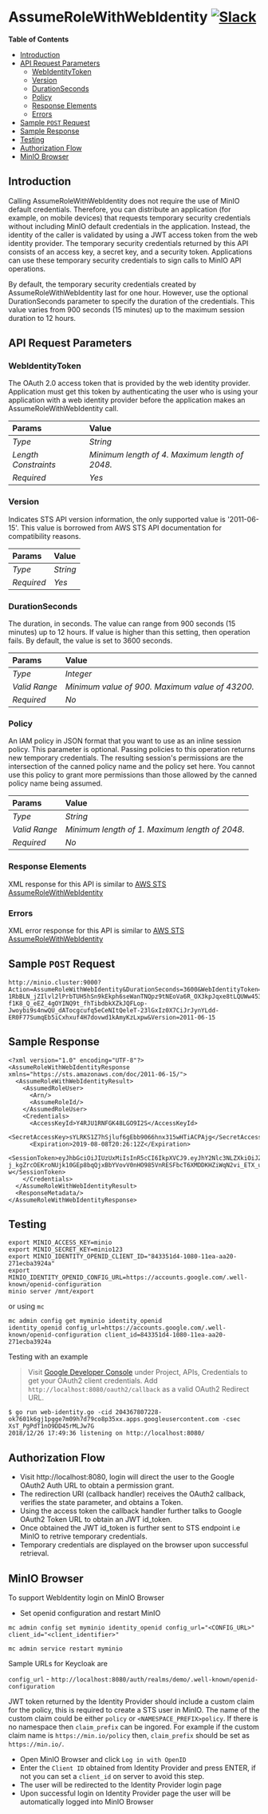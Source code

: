 # AssumeRoleWithWebIdentity [![Slack](https://slack.min.io/slack?type=svg)](https://slack.min.io)

**Table of Contents**

- [Introduction](#introduction)
- [API Request Parameters](#api-request-parameters)
    - [WebIdentityToken](#webidentitytoken)
    - [Version](#version)
    - [DurationSeconds](#durationseconds)
    - [Policy](#policy)
    - [Response Elements](#response-elements)
    - [Errors](#errors)
- [Sample `POST` Request](#sample-post-request)
- [Sample Response](#sample-response)
- [Testing](#testing)
- [Authorization Flow](#authorization-flow)
- [MinIO Browser](#minio-browser)

## Introduction

Calling AssumeRoleWithWebIdentity does not require the use of MinIO default credentials. Therefore, you can distribute an application (for example, on mobile devices) that requests temporary security credentials without including MinIO default credentials in the application. Instead, the identity of the caller is validated by using a JWT access token from the web identity provider. The temporary security credentials returned by this API consists of an access key, a secret key, and a security token. Applications can use these temporary security credentials to sign calls to MinIO API operations.

By default, the temporary security credentials created by AssumeRoleWithWebIdentity last for one hour. However, use the optional DurationSeconds parameter to specify the duration of the credentials. This value varies from 900 seconds (15 minutes) up to the maximum session duration to 12 hours.

## API Request Parameters
### WebIdentityToken
The OAuth 2.0 access token that is provided by the web identity provider. Application must get this token by authenticating the user who is using your application with a web identity provider before the application makes an AssumeRoleWithWebIdentity call.

| Params               | Value                                          |
| :--                  | :--                                            |
| *Type*               | *String*                                       |
| *Length Constraints* | *Minimum length of 4. Maximum length of 2048.* |
| *Required*           | *Yes*                                          |

### Version
Indicates STS API version information, the only supported value is '2011-06-15'. This value is borrowed from AWS STS API documentation for compatibility reasons.

| Params     | Value    |
| :--        | :--      |
| *Type*     | *String* |
| *Required* | *Yes*    |

### DurationSeconds
The duration, in seconds. The value can range from 900 seconds (15 minutes) up to 12 hours. If value is higher than this setting, then operation fails. By default, the value is set to 3600 seconds.

| Params        | Value                                           |
| :--           | :--                                             |
| *Type*        | *Integer*                                       |
| *Valid Range* | *Minimum value of 900. Maximum value of 43200.* |
| *Required*    | *No*                                            |

### Policy
An IAM policy in JSON format that you want to use as an inline session policy. This parameter is optional. Passing policies to this operation returns new temporary credentials. The resulting session's permissions are the intersection of the canned policy name and the policy set here. You cannot use this policy to grant more permissions than those allowed by the canned policy name being assumed.

| Params        | Value                                          |
| :--           | :--                                            |
| *Type*        | *String*                                       |
| *Valid Range* | *Minimum length of 1. Maximum length of 2048.* |
| *Required*    | *No*                                           |

### Response Elements
XML response for this API is similar to [AWS STS AssumeRoleWithWebIdentity](https://docs.aws.amazon.com/STS/latest/APIReference/API_AssumeRoleWithWebIdentity.html#API_AssumeRoleWithWebIdentity_ResponseElements)

### Errors
XML error response for this API is similar to [AWS STS AssumeRoleWithWebIdentity](https://docs.aws.amazon.com/STS/latest/APIReference/API_AssumeRoleWithWebIdentity.html#API_AssumeRoleWithWebIdentity_Errors)

## Sample `POST` Request
```
http://minio.cluster:9000?Action=AssumeRoleWithWebIdentity&DurationSeconds=3600&WebIdentityToken=eyJ4NXQiOiJOVEF4Wm1NeE5ETXlaRGczTVRVMVpHTTBNekV6T0RKaFpXSTRORE5sWkRVMU9HRmtOakZpTVEiLCJraWQiOiJOVEF4Wm1NeE5ETXlaRGczTVRVMVpHTTBNekV6T0RKaFpXSTRORE5sWkRVMU9HRmtOakZpTVEiLCJhbGciOiJSUzI1NiJ9.eyJhdWQiOiJQb0VnWFA2dVZPNDVJc0VOUm5nRFhqNUF1NVlhIiwiYXpwIjoiUG9FZ1hQNnVWTzQ1SXNFTlJuZ0RYajVBdTVZYSIsImlzcyI6Imh0dHBzOlwvXC9sb2NhbGhvc3Q6OTQ0M1wvb2F1dGgyXC90b2tlbiIsImV4cCI6MTU0MTgwOTU4MiwiaWF0IjoxNTQxODA1OTgyLCJqdGkiOiI2Y2YyMGIwZS1lNGZmLTQzZmQtYTdiYS1kYTc3YTE3YzM2MzYifQ.Jm29jPliRvrK6Os34nSK3rhzIYLFjE__zdVGNng3uGKXGKzP3We_i6NPnhA0szJXMOKglXzUF1UgSz8MctbaxFS8XDusQPVe4LkB_45hwBm6TmBxzui911nt-1RbBLN_jZIlvl2lPrbTUH5hSn9kEkph6seWanTNQpz9tNEoVa6R_OX3kpJqxe8tLQUWw453A1JTwFNhdHa6-f1K8_Q_eEZ_4gOYINQ9t_fhTibdbkXZkJQFLop-Jwoybi9s4nwQU_dATocgcufq5eCeNItQeleT-23lGxIz0X7CiJrJynYLdd-ER0F77SumqEb5iCxhxuf4H7dovwd1kAmyKzLxpw&Version=2011-06-15
```

## Sample Response
```
<?xml version="1.0" encoding="UTF-8"?>
<AssumeRoleWithWebIdentityResponse xmlns="https://sts.amazonaws.com/doc/2011-06-15/">
  <AssumeRoleWithWebIdentityResult>
    <AssumedRoleUser>
      <Arn/>
      <AssumeRoleId/>
    </AssumedRoleUser>
    <Credentials>
      <AccessKeyId>Y4RJU1RNFGK48LGO9I2S</AccessKeyId>
      <SecretAccessKey>sYLRKS1Z7hSjluf6gEbb9066hnx315wHTiACPAjg</SecretAccessKey>
      <Expiration>2019-08-08T20:26:12Z</Expiration>
      <SessionToken>eyJhbGciOiJIUzUxMiIsInR5cCI6IkpXVCJ9.eyJhY2Nlc3NLZXkiOiJZNFJKVTFSTkZHSzQ4TEdPOUkyUyIsImF1ZCI6IlBvRWdYUDZ1Vk80NUlzRU5SbmdEWGo1QXU1WWEiLCJhenAiOiJQb0VnWFA2dVZPNDVJc0VOUm5nRFhqNUF1NVlhIiwiZXhwIjoxNTQxODExMDcxLCJpYXQiOjE1NDE4MDc0NzEsImlzcyI6Imh0dHBzOi8vbG9jYWxob3N0Ojk0NDMvb2F1dGgyL3Rva2VuIiwianRpIjoiYTBiMjc2MjktZWUxYS00M2JmLTg3MzktZjMzNzRhNGNkYmMwIn0.ewHqKVFTaP-j_kgZrcOEKroNUjk10GEp8bqQjxBbYVovV0nHO985VnRESFbcT6XMDDKHZiWqN2vi_ETX_u3Q-w</SessionToken>
    </Credentials>
  </AssumeRoleWithWebIdentityResult>
  <ResponseMetadata/>
</AssumeRoleWithWebIdentityResponse>
```

## Testing
```
export MINIO_ACCESS_KEY=minio
export MINIO_SECRET_KEY=minio123
export MINIO_IDENTITY_OPENID_CLIENT_ID="843351d4-1080-11ea-aa20-271ecba3924a"
export MINIO_IDENTITY_OPENID_CONFIG_URL=https://accounts.google.com/.well-known/openid-configuration
minio server /mnt/export
```

or using `mc`
```
mc admin config get myminio identity_openid
identity_openid config_url=https://accounts.google.com/.well-known/openid-configuration client_id=843351d4-1080-11ea-aa20-271ecba3924a
```

Testing with an example
> Visit [Google Developer Console](https://console.cloud.google.com) under Project, APIs, Credentials to get your OAuth2 client credentials. Add `http://localhost:8080/oauth2/callback` as a valid OAuth2 Redirect URL.

```
$ go run web-identity.go -cid 204367807228-ok7601k6gj1pgge7m09h7d79co8p35xx.apps.googleusercontent.com -csec XsT_PgPdT1nO9DD45rMLJw7G
2018/12/26 17:49:36 listening on http://localhost:8080/
```

## Authorization Flow

- Visit http://localhost:8080, login will direct the user to the Google OAuth2 Auth URL to obtain a permission grant.
- The redirection URI (callback handler) receives the OAuth2 callback, verifies the state parameter, and obtains a Token.
- Using the access token the callback handler further talks to Google OAuth2 Token URL to obtain an JWT id_token.
- Once obtained the JWT id_token is further sent to STS endpoint i.e MinIO to retrive temporary credentials.
- Temporary credentials are displayed on the browser upon successful retrieval.


## MinIO Browser
To support WebIdentity login on MinIO Browser

- Set openid configuration and restart MinIO

```
mc admin config set myminio identity_openid config_url="<CONFIG_URL>" client_id="<client_identifier>"
```

```
mc admin service restart myminio
```

Sample URLs for Keycloak are

`config_url` - `http://localhost:8080/auth/realms/demo/.well-known/openid-configuration`

JWT token returned by the Identity Provider should include a custom claim for the policy, this is required to create a STS user in MinIO. The name of the custom claim could be either `policy` or `<NAMESPACE_PREFIX>policy`.  If there is no namespace then `claim_prefix` can be ingored. For example if the custom claim name is `https://min.io/policy` then, `claim_prefix` should be set as `https://min.io/`.

- Open MinIO Browser and click `Log in with OpenID`
- Enter the `Client ID` obtained from Identity Provider and press ENTER, if not you can set a `client_id` on server to avoid this step.
- The user will be redirected to the Identity Provider login page
- Upon successful login on Identity Provider page the user will be automatically logged into MinIO Browser
